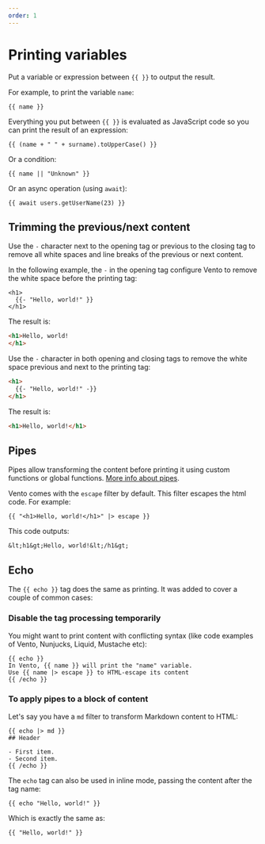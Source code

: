 ```yaml
---
order: 1
---
```


# Printing variables

Put a variable or expression between `{{ }}` to output the result.

For example, to print the variable `name`:

```vento
{{ name }}
```

Everything you put between `{{ }}` is evaluated as JavaScript code so you can
print the result of an expression:

```vento
{{ (name + " " + surname).toUpperCase() }}
```

Or a condition:

```vento
{{ name || "Unknown" }}
```

Or an async operation (using `await`):

```vento
{{ await users.getUserName(23) }}
```

## Trimming the previous/next content

Use the `-` character next to the opening tag or previous to the closing tag to
remove all white spaces and line breaks of the previous or next content.

In the following example, the `-` in the opening tag configure Vento to remove
the white space before the printing tag:

```vento
<h1>
  {{- "Hello, world!" }}
</h1>
```

The result is:

```html
<h1>Hello, world!
</h1>
```

Use the `-` character in both opening and closing tags to remove the white space
previous and next to the printing tag:

```html
<h1>
  {{- "Hello, world!" -}}
</h1>
```

The result is:

```html
<h1>Hello, world!</h1>
```

## Pipes

Pipes allow transforming the content before printing it using custom functions
or global functions. [More info about pipes](./pipes.md).

Vento comes with the `escape` filter by default. This filter escapes the html
code. For example:

```vento
{{ "<h1>Hello, world!</h1>" |> escape }}
```

This code outputs:

```
&lt;h1&gt;Hello, world!&lt;/h1&gt;
```

## Echo

The `{{ echo }}` tag does the same as printing. It was added to cover a couple
of common cases:

### Disable the tag processing temporarily

You might want to print content with conflicting syntax (like code examples of
Vento, Nunjucks, Liquid, Mustache etc):

```vento
{{ echo }}
In Vento, {{ name }} will print the "name" variable.
Use {{ name |> escape }} to HTML-escape its content
{{ /echo }}
```

### To apply pipes to a block of content

Let's say you have a `md` filter to transform Markdown content to HTML:

```vento
{{ echo |> md }}
## Header

- First item.
- Second item.
{{ /echo }}
```

The `echo` tag can also be used in inline mode, passing the content after the
tag name:

```vento
{{ echo "Hello, world!" }}
```

Which is exactly the same as:

```vento
{{ "Hello, world!" }}
```
